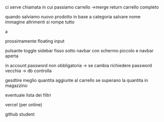 ci serve chiamata in cui passiamo carrello ->merge return carrello completo

quando salviamo nuovo prodotto in base a categoria salvare nome immagine altrimenti si rompe tutto

a



prossimamente
floating input

pulsante toggle sidebar fisso sotto navbar  con schermo piccolo e navbar aperta 

in account password non obbligatoria -> se cambia richiedere password vecchia -> db controlla

gesdtire meglio quantita aggiunte al carrello se superano la quantita in magazzino

eventuale lista dei filtri

vercel (per online)

github student
